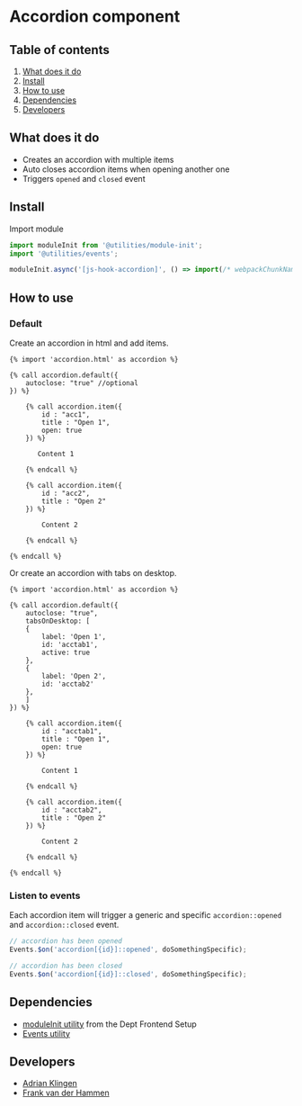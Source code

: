 
# Accordion component
## Table of contents
1. [What does it do](#markdown-header-what-does-it-do)
2. [Install](#markdown-header-install)
3. [How to use](#markdown-header-how-to-use)
4. [Dependencies](#markdown-header-dependencies)
5. [Developers](#markdown-header-developers)

## What does it do
* Creates an accordion with multiple items
* Auto closes accordion items when opening another one
* Triggers `opened` and `closed` event

## Install
Import module
```javascript
import moduleInit from '@utilities/module-init';
import '@utilities/events';

moduleInit.async('[js-hook-accordion]', () => import(/* webpackChunkName: "Accordion" */'@components/accordion'));
```

## How to use

### Default

Create an accordion in html and add items.
```htmlmixed
{% import 'accordion.html' as accordion %}

{% call accordion.default({
    autoclose: "true" //optional
}) %}

    {% call accordion.item({
        id : "acc1",
        title : "Open 1",
        open: true
    }) %}

       Content 1

    {% endcall %}

    {% call accordion.item({
        id : "acc2",
        title : "Open 2"
    }) %}

        Content 2

    {% endcall %}

{% endcall %}
```

Or create an accordion with tabs on desktop.
```htmlmixed
{% import 'accordion.html' as accordion %}

{% call accordion.default({
    autoclose: "true",
    tabsOnDesktop: [
    {
        label: 'Open 1',
        id: 'acctab1',
        active: true
    },
    {
        label: 'Open 2',
        id: 'acctab2'
    },
    ]
}) %}

    {% call accordion.item({
        id : "acctab1",
        title : "Open 1",
        open: true
    }) %}

        Content 1

    {% endcall %}

    {% call accordion.item({
        id : "acctab2",
        title : "Open 2"
    }) %}

        Content 2

    {% endcall %}

{% endcall %}
```

### Listen to events
Each accordion item will trigger a generic and specific `accordion::opened` and `accordion::closed` event.
```javascript
// accordion has been opened
Events.$on('accordion[{id}]::opened', doSomethingSpecific);

// accordion has been closed
Events.$on('accordion[{id}]::closed', doSomethingSpecific);
```

## Dependencies
* [moduleInit utility](/utilities/module-init.js) from the Dept Frontend Setup
* [Events utility](/utilities/events/)

## Developers
* [Adrian Klingen](mailto:adrian.klingen@deptagency.com)
* [Frank van der Hammen](mailto:frank.vanderhammen@deptagency.com)
